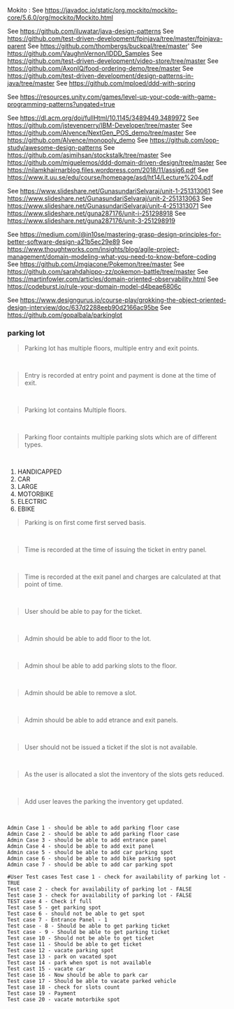 Mokito : See https://javadoc.io/static/org.mockito/mockito-core/5.6.0/org/mockito/Mockito.html

See https://github.com/iluwatar/java-design-patterns
See https://github.com/test-driven-development/fpinjava/tree/master/fpinjava-parent
See https://github.com/thombergs/buckpal/tree/master'
See https://github.com/VaughnVernon/IDDD_Samples
See https://github.com/test-driven-development/video-store/tree/master
See https://github.com/AxonIQ/food-ordering-demo/tree/master
See https://github.com/test-driven-development/design-patterns-in-java/tree/master
See https://github.com/mploed/ddd-with-spring

See https://resources.unity.com/games/level-up-your-code-with-game-programming-patterns?ungated=true

See https://dl.acm.org/doi/fullHtml/10.1145/3489449.3489972
See https://github.com/jstevenperry/IBM-Developer/tree/master
See https://github.com/Alvence/NextGen_POS_demo/tree/master
See https://github.com/Alvence/monopoly_demo
See https://github.com/oop-study/awesome-design-patterns
See https://github.com/asimihsan/stockstalk/tree/master
See https://github.com/miguelemos/ddd-domain-driven-design/tree/master
See https://nilamkhairnarblog.files.wordpress.com/2018/11/assig6.pdf
See https://www.it.uu.se/edu/course/homepage/asd/ht14/Lecture%204.pdf

See https://www.slideshare.net/GunasundariSelvaraj/unit-1-251313061
See https://www.slideshare.net/GunasundariSelvaraj/unit-2-251313063
See https://www.slideshare.net/GunasundariSelvaraj/unit-4-251313071
See https://www.slideshare.net/guna287176/unit-i-251298918
See https://www.slideshare.net/guna287176/unit-3-251298919

See https://medium.com/@in10se/mastering-grasp-design-principles-for-better-software-design-a21b5ec29e89
See https://www.thoughtworks.com/insights/blog/agile-project-management/domain-modeling-what-you-need-to-know-before-coding
See https://github.com/Jmgiacone/Pokemon/tree/master
See https://github.com/sarahdahippo-zz/pokemon-battle/tree/master
See https://martinfowler.com/articles/domain-oriented-observability.html
See https://codeburst.io/rule-your-domain-model-d4beae6806c

See https://www.designgurus.io/course-play/grokking-the-object-oriented-design-interview/doc/637d2288eeb90d2166ac95be
See https://github.com/gopalbala/parkinglot


### parking lot

> Parking lot has multiple floors, multiple entry and exit points.

<br/>

> Entry is recorded at entry point and payment is done at the time of exit.

<br/>

> Parking lot contains Multiple floors.

<br/>

>Parking floor containts multiple parking slots which are of different types.

<br/>


1. HANDICAPPED
2. CAR
3. LARGE
4. MOTORBIKE
5. ELECTRIC
6. EBIKE

> Parking is on first come first served basis.

<br/>

> Time is recorded at the time of issuing the ticket in entry panel.

<br/>

> Time is recorded at the exit panel and charges are calculated at that point of time.

<br/>

> User should be able to pay for the ticket.

<br/>

> Admin should be able to add floor to the lot.

<br/>

> Admin shoul be able to add parking slots to the floor.

<br/>

> Admin should be able to remove a slot.

<br/>

> Admin should be able to add etrance and exit panels.

<br/>

> User should not be issued a ticket if the slot is not available.

<br/>

> As the user is allocated a slot the inventory of the slots gets reduced.

<br/>

> Add user leaves the parking the inventory get updated.

<br/>

```
Admin Case 1 - should be able to add parking floor case
Admin Case 2 - should be able to add parking floor case
Admin Case 3 - should be able to add entrance panel
Admin Case 4 - should be able to add exit panel
Admin case 5 - should be able to add car parking spot
Admin case 6 - should be able to add bike parking spot
Admin case 7 - should be able to add car parking spot

#User Test cases Test case 1 - check for availability of parking lot - TRUE
Test case 2 - check for availability of parking lot - FALSE
Test case 3 - check for availability of parking lot - FALSE
TEST case 4 - Check if full
Test case 5 - get parking spot
Test case 6 - should not be able to get spot
Test case 7 - Entrance Panel - 1
Test case - 8 - Should be able to get parking ticket
Test case - 9 - Should be able to get parking ticket
Test case 10 - Should not be able to get ticket
Test case 11 - Should be able to get ticket
Test case 12 - vacate parking spot
Test case 13 - park on vacated spot
Test case 14 - park when spot is not available
Test cast 15 - vacate car
Test case 16 - Now should be able to park car
Test case 17 - Should be able to vacate parked vehicle
Test case 18 - check for slots count
Test case 19 - Payment
Test case 20 - vacate motorbike spot
```